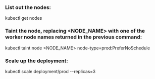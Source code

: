 
### List out the nodes:
kubectl get nodes

### Taint the node, replacing <NODE_NAME> with one of the worker node names returned in the previous command:
kubectl taint node <NODE_NAME> node-type=prod:PreferNoSchedule

### Scale up the deployment:
kubectl scale deployment/prod --replicas=3
